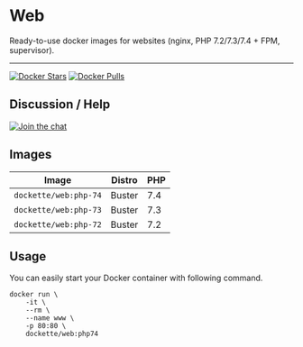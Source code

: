 # Web

Ready-to-use docker images for websites (nginx, PHP 7.2/7.3/7.4 + FPM, supervisor).

-----

[![Docker Stars](https://img.shields.io/docker/stars/dockette/web.svg?style=flat)](https://hub.docker.com/r/dockette/web/)
[![Docker Pulls](https://img.shields.io/docker/pulls/dockette/web.svg?style=flat)](https://hub.docker.com/r/dockette/web/)

## Discussion / Help

[![Join the chat](https://img.shields.io/gitter/room/dockette/dockette.svg?style=flat-square)](https://gitter.im/dockette/dockette?utm_source=badge&utm_medium=badge&utm_campaign=pr-badge&utm_content=badge)

## Images

| Image                 | Distro | PHP |
|-----------------------|--------|-----|
| `dockette/web:php-74` | Buster | 7.4 |
| `dockette/web:php-73` | Buster | 7.3 |
| `dockette/web:php-72` | Buster | 7.2 |

## Usage

You can easily start your Docker container with following command.

```
docker run \
	-it \
	--rm \
	--name www \
	-p 80:80 \
	dockette/web:php74
```
